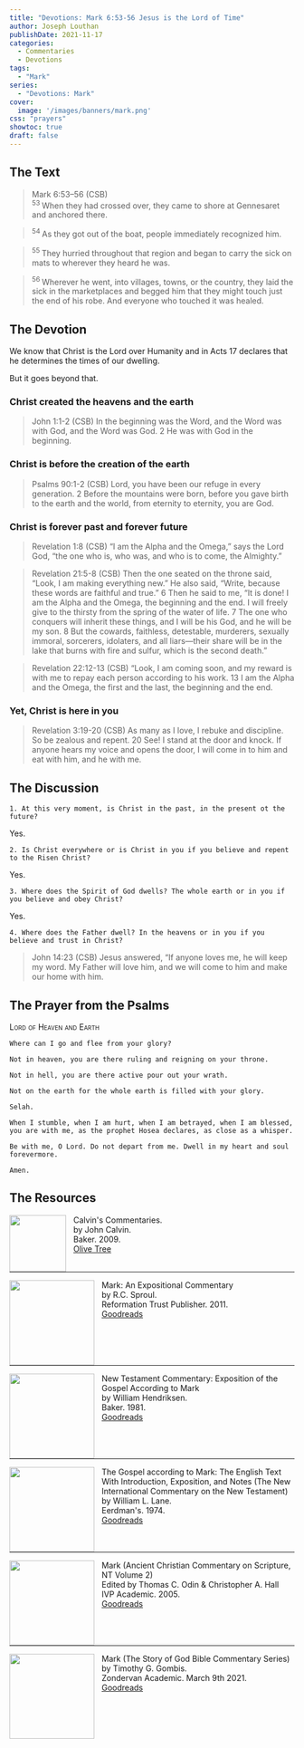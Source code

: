 ```yaml
---
title: "Devotions: Mark 6:53-56 Jesus is the Lord of Time"
author: Joseph Louthan
publishDate: 2021-11-17
categories:
  - Commentaries
  - Devotions
tags:
  - "Mark"
series:
  - "Devotions: Mark"
cover:
  image: '/images/banners/mark.png'
css: "prayers"
showtoc: true
draft: false
---
```

## The Text

>Mark 6:53–56 (CSB)  
><sup> 53 </sup> When they had crossed over, they came to shore at Gennesaret and anchored there. 

><sup> 54 </sup> As they got out of the boat, people immediately recognized him. 

><sup> 55 </sup> They hurried throughout that region and began to carry the sick on mats to wherever they heard he was. 

><sup> 56 </sup> Wherever he went, into villages, towns, or the country, they laid the sick in the marketplaces and begged him that they might touch just the end of his robe. And everyone who touched it was healed.

## The Devotion

We know that Christ is the Lord over Humanity and in Acts 17 declares that he determines the times of our dwelling.

But it goes beyond that.

### Christ created the heavens and the earth

>John 1:1-2 (CSB) In the beginning was the Word, and the Word was with God, and the Word was God. 2 He was with God in the beginning.

### Christ is before the creation of the earth

>Psalms 90:1-2 (CSB) Lord, you have been our refuge
in every generation.
2 Before the mountains were born,
before you gave birth to the earth and the world,
from eternity to eternity, you are God.

### Christ is forever past and forever future

>Revelation 1:8 (CSB) “I am the Alpha and the Omega,” says the Lord God, “the one who is, who was, and who is to come, the Almighty.”

>Revelation 21:5-8 (CSB) Then the one seated on the throne said, “Look, I am making everything new.” He also said, “Write, because these words are faithful and true.” 6 Then he said to me, “It is done! I am the Alpha and the Omega, the beginning and the end. I will freely give to the thirsty from the spring of the water of life. 7 The one who conquers will inherit these things, and I will be his God, and he will be my son. 8 But the cowards, faithless, detestable, murderers, sexually immoral, sorcerers, idolaters, and all liars—their share will be in the lake that burns with fire and sulfur, which is the second death.”

>Revelation 22:12-13 (CSB) “Look, I am coming soon, and my reward is with me to repay each person according to his work. 13 I am the Alpha and the Omega, the first and the last, the beginning and the end.

### Yet, Christ is here in you

>Revelation 3:19-20 (CSB) As many as I love, I rebuke and discipline. So be zealous and repent. 20 See! I stand at the door and knock. If anyone hears my voice and opens the door, I will come in to him and eat with him, and he with me.

## The Discussion

```text
1. At this very moment, is Christ in the past, in the present ot the future?
```

Yes.

```text
2. Is Christ everywhere or is Christ in you if you believe and repent to the Risen Christ?
```

Yes.

```text
3. Where does the Spirit of God dwells? The whole earth or in you if you believe and obey Christ?
```

Yes.

```text
4. Where does the Father dwell? In the heavens or in you if you believe and trust in Christ?
```

>John 14:23 (CSB) Jesus answered, “If anyone loves me, he will keep my word. My Father will love him, and we will come to him and make our home with him.

## The Prayer from the Psalms

>

<div style='font-variant: small-caps;'>
Lord of Heaven and Earth
</div>

```text
Where can I go and flee from your glory?

Not in heaven, you are there ruling and reigning on your throne.

Not in hell, you are there active pour out your wrath.

Not on the earth for the whole earth is filled with your glory.

Selah.

When I stumble, when I am hurt, when I am betrayed, when I am blessed, you are with me, as the prophet Hosea declares, as close as a whisper.

Be with me, O Lord. Do not depart from me. Dwell in my heart and soul forevermore.

Amen.
```

<div style="page-break-after: always;"></div>


## The Resources

<p style="clear:both;">

<img src="/images/resources/commentary-calvin-set.png" align="left" width="100" style="padding-right: 10px" />Calvin's Commentaries.  
by John Calvin.  
Baker. 2009.  
[Olive Tree](https://www.olivetree.com/store/product.php?productid=17517)

<p style="clear:both;">

---

<img src="/images/resources/commentary-mark-sproul.jpg" align="left" width="150" style="padding-right: 10px" />Mark: An Expositional Commentary  
by R.C. Sproul.  
Reformation Trust Publisher. 2011.  
[Goodreads](https://www.goodreads.com/book/show/13329901-mark?ac=1&from_search=true&qid=AjPCOwNAXj&rank=1)

<p style="clear:both;">

---

<img src="/images/resources/commentary-mark-hendriksen.jpg" align="left" width="150" style="padding-right: 10px" />New Testament Commentary: Exposition of the Gospel According to Mark  
by William Hendriksen.  
Baker. 1981.  
[Goodreads](https://www.goodreads.com/book/show/2365098.Mark)

<p style="clear:both;">

---

<img src="/images/resources/commentary-mark-lane.jpg" align="left" width="150" style="padding-right: 10px" />The Gospel according to Mark: The English Text With Introduction, Exposition, and Notes (The New International Commentary on the New Testament)  
by William L. Lane.  
Eerdman's. 1974.  
[Goodreads](https://www.goodreads.com/book/show/978619.The_Gospel_of_Mark?from_search=true&from_srp=true&qid=UOUMUiJ7z4&rank=2)

<p style="clear:both;">

---

<img src="/images/resources/commentary-mark-oden.jpg" align="left" width="150" style="padding-right: 10px" />Mark (Ancient Christian Commentary on Scripture, NT Volume 2)  
Edited by Thomas C. Odin & Christopher A. Hall  
IVP Academic. 2005.  
[Goodreads](https://www.goodreads.com/book/show/33015669-mark)

<p style="clear:both;">

---

<img src="/images/resources/commentary-mark-gombis.jpg" align="left" width="150" style="padding-right: 10px" />Mark (The Story of God Bible Commentary Series)  
by Timothy G. Gombis.   
Zondervan Academic. March 9th 2021.  
[Goodreads](https://www.goodreads.com/book/show/54287613-mark)

<p style="clear:both;">
